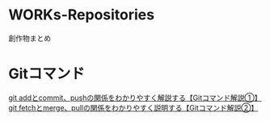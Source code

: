 # WORKs-Repositories
創作物まとめ

# Gitコマンド
[git addとcommit、pushの関係をわかりやすく解説する【Gitコマンド解説①】](https://zenn.dev/atsushi101011/articles/4e0e36d238a3b8)
[git fetchとmerge、pullの関係をわかりやすく説明する【Gitコマンド解説②】](https://zenn.dev/atsushi101011/articles/f66617b53f71ea)
